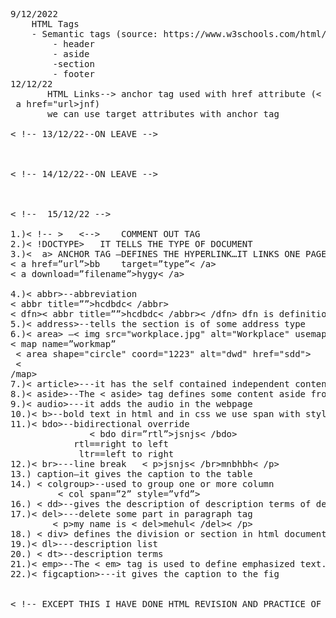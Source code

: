 <pre>9/12/2022
    HTML Tags
    - Semantic tags (source: https://www.w3schools.com/html/html5_semantic_elements.asp)
        - header 
        - aside
        -section
        - footer
12/12/22
       HTML Links--> anchor tag used with href attribute (< 
 a href="url>jnf</a>)
       we can use target attributes with anchor tag

< !-- 13/12/22--ON LEAVE -->



< !-- 14/12/22--ON LEAVE -->


        
< !--  15/12/22 -->

1.)< !-- >   <-->    COMMENT OUT TAG
2.)< !DOCTYPE>   IT TELLS THE TYPE OF DOCUMENT
3.)<  a> ANCHOR TAG –DEFINES THE HYPERLINK…IT LINKS ONE PAGE TO ANOTHER
< a href=”url”>bb    target=”type”< /a>
< a download=”filename”>hygy< /a>
 
4.)< abbr>--abbreviation
< abbr title=””>hcdbdc< /abbr>
< dfn>< abbr title=””>hcdbdc< /abbr>< /dfn> dfn is definition
5.)< address>--tells the section is of some address type
6.)< area> —< img src="workplace.jpg" alt="Workplace" usemap="#workmap" width="400" height="379">
< map name=”workmap”
 < area shape="circle" coord="1223" alt="dwd" href="sdd">
 < 
/map>
7.)< article>---it has the self contained independent conten
8.)< aside>--The < aside> tag defines some content aside from the content it is placed in.
9.)< audio>---it adds the audio in the webpage
10.)< b>--bold text in html and in css we use span with style attribute
11.)< bdo>--bidirectional override
               < bdo dir=”rtl”>jsnjs< /bdo>
            rtl==right to left
             ltr==left to right
12.)< br>---line break   < p>jsnjs< /br>mnbhbh< /p>
13.) caption–it gives the caption to the table
14.) < colgroup>--used to group one or more column
         < col span=”2” style=”vfd”>
16.) < dd>--gives the description of description terms of description list.
17.)< del>---delete some part in paragraph tag
        < p>my name is < del>mehul< /del>< /p>
18.) < div> defines the division or section in html document
19.)< dl>---description list
20.) < dt>--description terms
21.)< emp>--The < em> tag is used to define emphasized text. The content inside is typically displayed in italic and reader will read under verbal stress
22.)< figcaption>---it gives the caption to the fig
  

< !-- EXCEPT THIS I HAVE DONE HTML REVISION AND PRACTICE OF SO MANY TAGS -->


</pre>



